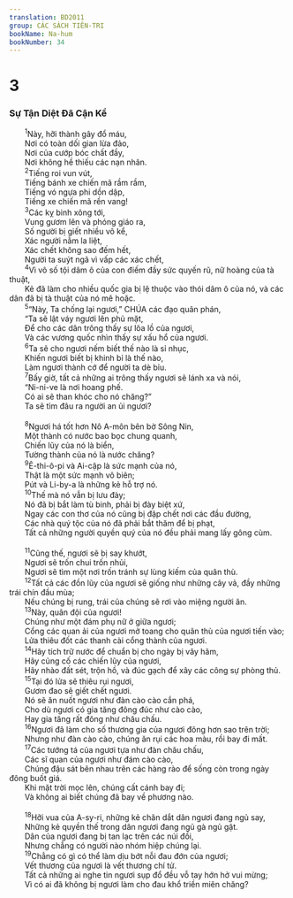 ```yaml
---
translation: BD2011
group: CÁC SÁCH TIÊN-TRI
bookName: Na-hum 
bookNumber: 34
---
```


<div class="title"><h1>3</h1><h3>Sự Tận Diệt Ðã Cận Kề</h3></div>
<span class="verse na_3_1">  <sup>1</sup>Này, hỡi thành gây đổ máu,<br/>  Nơi có toàn dối gian lừa đảo,<br/>  Nơi của cướp bóc chất đầy,<br/>  Nơi không hề thiếu các nạn nhân.<br/></span>
<span class="verse na_3_2">  <sup>2</sup>Tiếng roi vun vút,<br/>  Tiếng bánh xe chiến mã rầm rầm,<br/>  Tiếng vó ngựa phi dồn dập,<br/>  Tiếng xe chiến mã rền vang!<br/></span>
<span class="verse na_3_3">  <sup>3</sup>Các kỵ binh xông tới,<br/>  Vung gươm lên và phóng giáo ra,<br/>  Số người bị giết nhiều vô kể,<br/>  Xác người nằm la liệt,<br/>  Xác chết không sao đếm hết,<br/>  Người ta suýt ngã vì vấp các xác chết,<br/></span>
<span class="verse na_3_4">  <sup>4</sup>Vì vô số tội dâm ô của con điếm đầy sức quyến rũ, nữ hoàng của tà thuật,<br/>  Kẻ đã làm cho nhiều quốc gia bị lệ thuộc vào thói dâm ô của nó, và các dân đã bị tà thuật của nó mê hoặc.<br/></span>
<span class="verse na_3_5">  <sup>5</sup>“Này, Ta chống lại ngươi,” CHÚA các đạo quân phán,<br/>  “Ta sẽ lật váy ngươi lên phủ mặt,<br/>  Ðể cho các dân trông thấy sự lõa lồ của ngươi,<br/>  Và các vương quốc nhìn thấy sự xấu hổ của ngươi.<br/></span>
<span class="verse na_3_6">  <sup>6</sup>Ta sẽ cho ngươi nếm biết thế nào là sỉ nhục,<br/>  Khiến ngươi biết bị khinh bỉ là thế nào,<br/>  Làm ngươi thành cớ để người ta dè bỉu.<br/></span>
<span class="verse na_3_7">  <sup>7</sup>Bấy giờ, tất cả những ai trông thấy ngươi sẽ lánh xa và nói, <br/>  “Ni-ni-ve là nơi hoang phế. <br/>  Có ai sẽ than khóc cho nó chăng?” <br/>  Ta sẽ tìm đâu ra người an ủi ngươi?<br/><br/></span>
<span class="verse na_3_8">  <sup>8</sup>Ngươi há tốt hơn Nô A-môn bên bờ Sông Nin,<br/>  Một thành có nước bao bọc chung quanh,<br/>  Chiến lũy của nó là biển,<br/>  Tường thành của nó là nước chăng?<br/></span>
<span class="verse na_3_9">  <sup>9</sup>Ê-thi-ô-pi và Ai-cập là sức mạnh của nó,<br/>  Thật là một sức mạnh vô biên;<br/>  Pút và Li-by-a là những kẻ hỗ trợ nó.<br/></span>
<span class="verse na_3_10">  <sup>10</sup>Thế mà nó vẫn bị lưu đày;<br/>  Nó đã bị bắt làm tù binh, phải bị đày biệt xứ,<br/>  Ngay các con thơ của nó cũng bị đập chết nơi các đầu đường,<br/>  Các nhà quý tộc của nó đã phải bắt thăm để bị phạt,<br/>  Tất cả những người quyền quý của nó đều phải mang lấy gông cùm.<br/><br/></span>
<span class="verse na_3_11">  <sup>11</sup>Cũng thế, ngươi sẽ bị say khướt,<br/>  Ngươi sẽ trốn chui trốn nhủi,<br/>  Ngươi sẽ tìm một nơi trốn tránh sự lùng kiếm của quân thù.<br/></span>
<span class="verse na_3_12">  <sup>12</sup>Tất cả các đồn lũy của ngươi sẽ giống như những cây vả, đầy những trái chín đầu mùa;<br/>  Nếu chúng bị rung, trái của chúng sẽ rơi vào miệng người ăn.<br/></span>
<span class="verse na_3_13">  <sup>13</sup>Này, quân đội của ngươi! <br/>  Chúng như một đám phụ nữ ở giữa ngươi;<br/>  Cổng các quan ải của ngươi mở toang cho quân thù của ngươi tiến vào;<br/>  Lửa thiêu đốt các thanh cài cổng thành của ngươi.<br/></span>
<span class="verse na_3_14">  <sup>14</sup>Hãy tích trữ nước để chuẩn bị cho ngày bị vây hãm,<br/>  Hãy củng cố các chiến lũy của ngươi,<br/>  Hãy nhào đất sét, trộn hồ, và đúc gạch để xây các công sự phòng thủ.<br/></span>
<span class="verse na_3_15">  <sup>15</sup>Tại đó lửa sẽ thiêu rụi ngươi,<br/>  Gươm đao sẽ giết chết ngươi.<br/>  Nó sẽ ăn nuốt ngươi như đàn cào cào cắn phá,<br/>  Cho dù ngươi có gia tăng đông đúc như cào cào,<br/>  Hay gia tăng rất đông như châu chấu.<br/></span>
<span class="verse na_3_16">  <sup>16</sup>Ngươi đã làm cho số thương gia của ngươi đông hơn sao trên trời;<br/>  Nhưng như đàn cào cào, chúng ăn rụi các hoa màu, rồi bay đi mất.<br/></span>
<span class="verse na_3_17">  <sup>17</sup>Các tướng tá của ngươi tựa như đàn châu chấu,<br/>  Các sĩ quan của ngươi như đám cào cào,<br/>  Chúng đậu sát bên nhau trên các hàng rào để sống còn trong ngày đông buốt giá.<br/>  Khi mặt trời mọc lên, chúng cất cánh bay đi;<br/>  Và không ai biết chúng đã bay về phương nào.<br/><br/></span>
<span class="verse na_3_18">  <sup>18</sup>Hỡi vua của A-sy-ri, những kẻ chăn dắt dân ngươi đang ngủ say,<br/>  Những kẻ quyền thế trong dân ngươi đang ngủ gà ngủ gật.<br/>  Dân của ngươi đang bị tan lạc trên các núi đồi,<br/>  Nhưng chẳng có người nào nhóm hiệp chúng lại.<br/></span>
<span class="verse na_3_19">  <sup>19</sup>Chẳng có gì có thể làm dịu bớt nỗi đau đớn của ngươi;<br/>  Vết thương của ngươi là vết thương chí tử.<br/>  Tất cả những ai nghe tin ngươi sụp đổ đều vỗ tay hớn hở vui mừng;<br/>  Vì có ai đã không bị ngươi làm cho đau khổ triền miên chăng?<br/></span>
